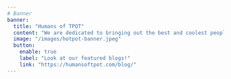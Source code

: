 ```yaml
---
# Banner
banner:
  title: "Humans of TPOT"
  content: "We are dedicated to bringing out the best and coolest people from tpot to the surface!"
  image: "/images/hotpot-banner.jpeg"
  button:
    enable: true
    label: "Look at our featured blogs!"
    link: "https://humansoftpot.com/blog/"
---
```

